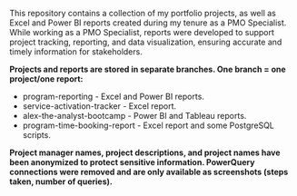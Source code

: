 This repository contains a collection of my portfolio projects, as well as Excel and Power BI reports created during my tenure as a PMO Specialist. 
While working as a PMO Specialist, reports were developed to support project tracking, reporting, and data visualization, ensuring accurate and timely information for stakeholders.


****Projects and reports are stored in separate branches. One branch = one project/one report:****
- program-reporting - Excel and Power BI reports.
- service-activation-tracker - Excel report.
- alex-the-analyst-bootcamp - Power BI and Tableau reports.
- program-time-booking-report - Excel report and some PostgreSQL scripts.



**Project manager names, project descriptions, and project names have been anonymized to protect sensitive information. PowerQuery connections were removed and are only available as screenshots (steps taken, number of queries).**

